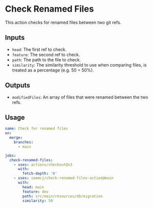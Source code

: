 # Check Renamed Files

This action checks for renamed files between two git refs.

## Inputs

- `head`: The first ref to check.
- `feature`: The second ref to check.
- `path`: The path to the file to check.
- `similarity`: The similarity threshold to use when comparing files, is treated as a percentage (e.g. 50 = 50%).

## Outputs

- `modifiedFiles`: An array of files that were renamed between the two refs.

## Usage

```yaml
name: Check for renamed files
on:
  merge:
    branches:
      - main

jobs:
  check-renamed-files:
    - uses: actions/checkout@v3
      with:
        fetch-depth: '0'
    - uses: sammcj/check-renamed-files-action@main
      with:
        head: main
        feature: dev
        path: src/main/resources/db/migration
        similarity: 50
```
